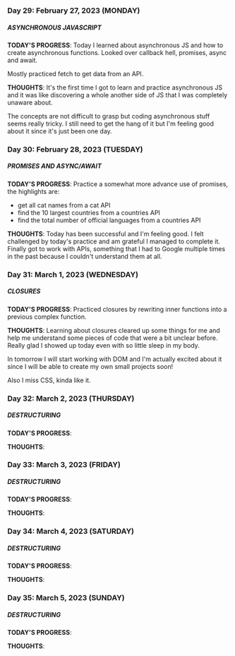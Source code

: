 ### Day 29: February 27, 2023 (MONDAY)

##### ASYNCHRONOUS JAVASCRIPT

**TODAY'S PROGRESS**: Today I learned about asynchronous JS and how to create asynchronous functions. Looked over callback hell, promises, async and await.

Mostly practiced fetch to get data from an API.

**THOUGHTS**: It's the first time I got to learn and practice asynchronous JS and it was like discovering a whole another side of JS that I was completely unaware about.

The concepts are not difficult to grasp but coding asynchronous stuff seems really tricky. I still need to get the hang of it but I'm feeling good about it since it's just been one day.

### Day 30: February 28, 2023 (TUESDAY)

##### PROMISES AND ASYNC/AWAIT

**TODAY'S PROGRESS**: Practice a somewhat more advance use of promises, the highlights are:

- get all cat names from a cat API
- find the 10 largest countries from a countries API
- find the total number of official languages from a countries API

**THOUGHTS**: Today has been successful and I'm feeling good. I felt challenged by today's practice and am grateful I managed to complete it. Finally got to work with APIs, something that I had to Google multiple times in the past because I couldn't understand them at all.

### Day 31: March 1, 2023 (WEDNESDAY)

##### CLOSURES

**TODAY'S PROGRESS**: Practiced closures by rewriting inner functions into a previous complex function.

**THOUGHTS**: Learning about closures cleared up some things for me and help me understand some pieces of code that were a bit unclear before. Really glad I showed up today even with so little sleep in my body.

In tomorrow I will start working with DOM and I'm actually excited about it since I will be able to create my own small projects soon!

Also I miss CSS, kinda like it.

### Day 32: March 2, 2023 (THURSDAY)

##### DESTRUCTURING

**TODAY'S PROGRESS**:

**THOUGHTS**:

### Day 33: March 3, 2023 (FRIDAY)

##### DESTRUCTURING

**TODAY'S PROGRESS**:

**THOUGHTS**:

### Day 34: March 4, 2023 (SATURDAY)

##### DESTRUCTURING

**TODAY'S PROGRESS**:

**THOUGHTS**:

### Day 35: March 5, 2023 (SUNDAY)

##### DESTRUCTURING

**TODAY'S PROGRESS**:

**THOUGHTS**:
